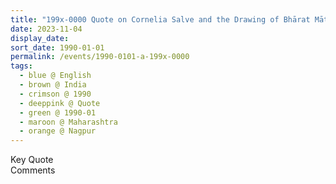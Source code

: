 ```yaml
---
title: "199x-0000 Quote on Cornelia Salve and the Drawing of Bhārat Mātā from the book Insights, Inspirations and Eternal Moments, Chapter 39, Page 115 by Yogi Mahajan, Nagpur, Maharashtra, India"
date: 2023-11-04
display_date: 
sort_date: 1990-01-01
permalink: /events/1990-0101-a-199x-0000
tags:
  - blue @ English
  - brown @ India
  - crimson @ 1990
  - deeppink @ Quote
  - green @ 1990-01
  - maroon @ Maharashtra
  - orange @ Nagpur
---
```


<wave-list>
  <list-title color="green" width="75">Key Quote</list-title>
  <list-item color="BlanchedAlmond"  width="200"></list-item>
  <list-item color="Lavender"></list-item>
  <list-item color="BlanchedAlmond"></list-item>
</wave-list>

<br>

<wave-list>
  <list-title color="green" width="75">Comments</list-title>
  <list-item color="BlanchedAlmond"  width="200"></list-item>
  <list-item color="Lavender"></list-item>
  <list-item color="BlanchedAlmond"></list-item>
</wave-list>